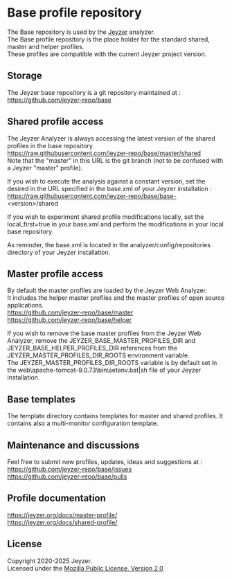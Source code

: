 # Base profile repository

The Base repository is used by the [Jeyzer](https://jeyzer.org) analyzer.\
The Base profile repository is the place holder for the standard shared, master and helper profiles.\
These profiles are compatible with the current Jeyzer project version.


Storage
---------------------------
The Jeyzer base repository is a git repository maintained at :\
https://github.com/jeyzer-repo/base


Shared profile access
---------------------------
The Jeyzer Analyzer is always accessing the latest version of the shared profiles in the base repository.\
https://raw.githubusercontent.com/jeyzer-repo/base/master/shared \
Note that the "master" in this URL is the git branch (not to be confused with a Jeyzer "master" profile).

If you wish to execute the analysis against a constant version, set the desired <version> in the URL specified in the base.xml of your Jeyzer installation : \
https://raw.githubusercontent.com/jeyzer-repo/base/base-<version\>/shared

If you wish to experiment shared profile modifications locally, set the local_first=true in your base.xml and perform the modifications in your local base repository.

As reminder, the base.xml is located in the analyzer/config/repositories directory of your Jeyzer installation.


Master profile access
---------------------------
By default the master profiles are loaded by the Jeyzer Web Analyzer.\
It includes the helper master profiles and the master profiles of open source applications.\
https://github.com/jeyzer-repo/base/master \
https://github.com/jeyzer-repo/base/helper

If you wish to remove the base master profiles from the Jeyzer Web Analyzer, remove the JEYZER_BASE_MASTER_PROFILES_DIR and JEYZER_BASE_HELPER_PROFILES_DIR references from the JEYZER_MASTER_PROFILES_DIR_ROOTS environment variable.\
The JEYZER_MASTER_PROFILES_DIR_ROOTS variable is by default set in the web\apache-tomcat-9.0.73\bin\setenv.bat|sh file of your Jeyzer installation.


Base templates
---------------------------
The template directory contains templates for master and shared profiles.
It contains also a multi-monitor configuration template.


Maintenance and discussions
---------------------------
Feel free to submit new profiles, updates, ideas and suggestions at :\
https://github.com/jeyzer-repo/base/issues \
https://github.com/jeyzer-repo/base/pulls


Profile documentation
---------------------------
https://jeyzer.org/docs/master-profile/ \
https://jeyzer.org/docs/shared-profile/


License
-------

Copyright 2020-2025 Jeyzer.\
Licensed under the [Mozilla Public License, Version 2.0](https://www.mozilla.org/media/MPL/2.0/index.815ca599c9df.txt)
